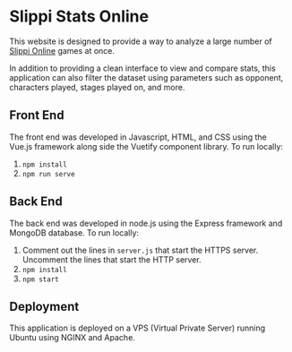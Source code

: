 # Slippi Stats Online

This website is designed to provide a way to analyze a large number of [Slippi Online](https://slippi.gg/) games at once.

In addition to providing a clean interface to view and compare stats, this application can also filter the dataset using parameters such as opponent, characters played, stages played on, and more.

## Front End
The front end was developed in Javascript, HTML, and CSS using the Vue.js framework along side the Vuetify component library.
To run locally:
1. `npm install`
2. `npm run serve`

## Back End
The back end was developed in node.js using the Express framework and MongoDB database.
To run locally:
1. Comment out the lines in `server.js` that start the HTTPS server. Uncomment the lines that start the HTTP server.
2. `npm install`
3. `npm start`

## Deployment
This application is deployed on a VPS (Virtual Private Server) running Ubuntu using NGINX and Apache.